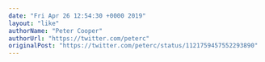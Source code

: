 ```yaml
---
date: "Fri Apr 26 12:54:30 +0000 2019"
layout: "like"
authorName: "Peter Cooper"
authorUrl: "https://twitter.com/peterc"
originalPost: "https://twitter.com/peterc/status/1121759457552293890"
---
```

